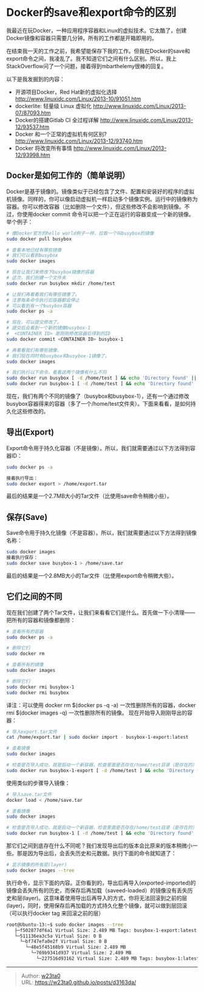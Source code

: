 # Docker的save和export命令的区别


我最近在玩Docker，一种应用程序容器和Linux的虚拟技术。它太酷了，创建Docker镜像和容器只需要几分钟。所有的工作都是开箱即用的。

在结束我一天的工作之前，我希望能保存下我的工作。但我在Docker的save和export命令之间，我凌乱了。我不知道它们之间有什么区别。所以，我上StackOverflow问了一个问题，接着得到mbarthelemy很棒的回复。

以下是我发掘到的内容：

- 开源项目Docker，Red Hat新的虚拟化选择 http://www.linuxidc.com/Linux/2013-10/91051.htm
- dockerlite: 轻量级 Linux 虚拟化 http://www.linuxidc.com/Linux/2013-07/87093.htm
- Docker的搭建Gitlab CI 全过程详解 http://www.linuxidc.com/Linux/2013-12/93537.htm
- Docker 和一个正常的虚拟机有何区别? http://www.linuxidc.com/Linux/2013-12/93740.htm
- Docker 将改变所有事情 http://www.linuxidc.com/Linux/2013-12/93998.htm

## Docker是如何工作的（简单说明）
Docker是基于镜像的。镜像类似于已经包含了文件、配置和安装好的程序的虚拟机镜像。同样的，你可以像启动虚拟机一样启动多个镜像实例。运行中的镜像称为容器。你可以修改容器（比如删除一个文件），但这些修改不会影响到镜像。不过，你使用docker commit 命令可以把一个正在运行的容器变成一个新的镜像。
举个例子：
```bash
# 像Docker官方的hello world例子一样，拉取一个叫busybox的镜像
sudo docker pull busybox

# 查看本地已经有哪些镜像
# 我们可以看到busybox
sudo docker images

# 现在让我们来修改下busybox镜像的容器
# 这次，我们创建一个文件夹
sudo docker run busybox mkdir /home/test

# 让我们再看看我们有哪些镜像了。
# 注意每条命令执行后容器都会停止
# 可以看到有一个busybox容器
sudo docker ps -a

# 现在，可以提交修改了。
# 提交后会看到一个新的镜像busybox-1
#  <CONTAINER ID> 是刚刚修改容器后得到的ID
sudo docker commit <CONTAINER ID> busybox-1

# 再看看我们有哪些镜像。
# 我们现在同时有busybox和busybox-1镜像了。
sudo docker images

# 我们执行以下命令，看看这两个镜像有什么不同
sudo docker run busybox [ -d /home/test ] && echo 'Directory found' || echo 'Directory not found'
sudo docker run busybox-1 [ -d /home/test ] && echo 'Directory found' || echo 'Directory not found'
```
现在，我们有两个不同的镜像了（busybox和busybox-1），还有一个通过修改busybox容器得来的容器（多了一个/home/test文件夹）。下面来看看，是如何持久化这些修改的。

## 导出(Export)
Export命令用于持久化容器（不是镜像）。所以，我们就需要通过以下方法得到容器ID：
```bash
sudo docker ps -a

接着执行导出：
sudo docker export > /home/export.tar
```
最后的结果是一个2.7MB大小的Tar文件（比使用save命令稍微小些）。

## 保存(Save)
Save命令用于持久化镜像（不是容器）。所以，我们就需要通过以下方法得到镜像名称：
```bash
sudo docker images
接着执行保存：
sudo docker save busybox-1 > /home/save.tar
```
最后的结果是一个2.8MB大小的Tar文件（比使用export命令稍微大些）。

## 它们之间的不同
现在我们创建了两个Tar文件，让我们来看看它们是什么。首先做一下小清理——把所有的容器和镜像都删除：
```bash
# 查看所有的容器
sudo docker ps -a

# 删除它们
sudo docker rm

# 查看所有的镜像
sudo docker images

# 删除它们
sudo docker rmi busybox-1
sudo docker rmi busybox
```
译注：可以使用 docker rm $(docker ps -q -a) 一次性删除所有的容器，docker rmi $(docker images -q) 一次性删除所有的镜像。
现在开始导入刚刚导出的容器：
```bash
# 导入export.tar文件
cat /home/export.tar | sudo docker import - busybox-1-export:latest

# 查看镜像
sudo docker images

# 检查是否导入成功，就是启动一个新容器，检查里面是否存在/home/test目录（是存在的）
sudo docker run busybox-1-export [ -d /home/test ] && echo 'Directory found' || echo 'Directory not found'
```
使用类似的步骤导入镜像：
```bash
# 导入save.tar文件
docker load < /home/save.tar

# 查看镜像
sudo docker images

# 检查是否导入成功，就是启动一个新容器，检查里面是否存在/home/test目录（是存在的）
sudo docker run busybox-1 [ -d /home/test ] && echo 'Directory found' || echo 'Directory not found'
```
那它们之间到底存在什么不同呢？我们发现导出后的版本会比原来的版本稍微小一些。那是因为导出后，会丢失历史和元数据。执行下面的命令就知道了：
```bash
# 显示镜像的所有层(layer)
sudo docker images --tree
```
执行命令，显示下面的内容。正你看到的，导出后再导入(exported-imported)的镜像会丢失所有的历史，而保存后再加载（saveed-loaded）的镜像没有丢失历史和层(layer)。这意味着使用导出后再导入的方式，你将无法回滚到之前的层(layer)，同时，使用保存后再加载的方式持久化整个镜像，就可以做到层回滚（可以执行docker tag 来回滚之前的层）
```bash
root@Ubuntu-13:~$ sudo docker images --tree
   ├─f502877df6a1 Virtual Size: 2.489 MB Tags: busybox-1-export:latest
   └─511136ea3c5a Virtual Size: 0 B
     └─bf747efa0e2f Virtual Size: 0 B
       └─48e5f45168b9 Virtual Size: 2.489 MB
         └─769b9341d937 Virtual Size: 2.489 MB
           └─227516d93162 Virtual Size: 2.489 MB Tags: busybox-1:latest
```


---

> Author: [w23ta0](https://github.com/w23ta0)  
> URL: https://w23ta0.github.io/posts/d3163da/  

